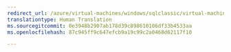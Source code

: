 ```yaml
---
redirect_url: /azure/virtual-machines/windows/sqlclassic/virtual-machines-windows-classic-sql-onprem-availability
translationtype: Human Translation
ms.sourcegitcommit: 0e3948b2907ab178d39c898610106df33b4533aa
ms.openlocfilehash: 87c945ff9c647efcb9a19c99c2a0468d62117f10

---
```



<!--HONumber=Jan17_HO5-->


